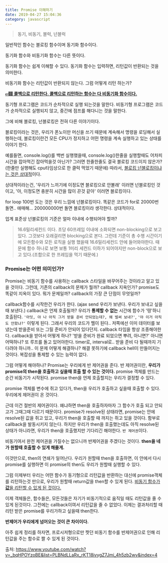 ```yaml
---
title: Promise 이해하기
date: 2019-04-27 15:04:36
category: javascript
---
```

> 동기, 비동기, 블럭, 넌블럭

일반적인 함수는 블로킹 함수이며 동기화 함수이다.

동기화 함수와 비동기화 함수는 다른 뜻이다.

동기화 함수는 쉽게 이해할 수 있다.
동기화 함수는 입력하면, 리턴값이 반환되는 것을 의미한다.

비동기화 함수는 리턴값이 반환되지 않는다.
그럼 어떻게 리턴 하는가?

<u>**👉🏽  콜백으로 리턴한다. 콜백으로 리턴하는 함수는 다 비동기화 함수이다.**</u>

동기형 프로그램은 코드가 순차적으로 실행 되는것을 말한다.
비동기형 프로그램은 코드가 순차적으로 실행되지 않고, 중간에 점프를 해다니는 것을 말한다.

그에 비해 블로킹, 넌블로킹은 전혀 다른 이야기이다.

블로킹이라는 것은, 우리가 폰노이만 머신을 쓰기 때문에 계속해서 명령을 로딩해서 실행하는데, 블로킹이란건 모든 CPU가 정지하고 어떤 명령을 계속 실행하고 있는 상태를 이야기 한다.

예를들면, console.log()를 백번 실행했을때, console.log()한줄을 실행할때도 어차피 시간을 잡아먹긴 잡아먹을것 아닌가? 그러면 한줄한줄도 결국 블로킹 코드이지 않은가? (한줄만 실행해도 cpu타임상으로 한 클럭 먹었기 때문에) 따라서, <u>블로킹 넌블로킹이냐는 것은 상대적</u>이다.

상대적이라는건, '우리가 느끼기에 이정도면 블로킹으로 안볼래' 이러면 넌블로킹인 것이고, '아, 이정도면 충분히 시간을 많이 끈것 같아' 이러면 블로킹이다.

for loop 100번 도는 것은 우리 느낌에 넌블로킹이다. 똑같은 코드가 for로 20000번 돌면.. 애매해...
200000000번 돌면 블로킹이라 생각한다. 상대적이다.

업계 표준상 넌블로킹의 기준은 얼마 이내에 수행되어야 할까?
> 16.6밀리세컨드 이다. 초당 60프레임 이내에 소화되면 non-blocking으로 보고 있다. 그것보다 오래걸리면 blocking으로 본다.
그런데 기준이 총 수행 시간이기에  모든함수와 모든 로직을 실행 했을때 16.6밀리세컨드 안에  들어와야한다. 때문에 함수 하나로 보면 보통 1미리 세컨드 이하가 되어야지만 non-block으로 보고 있다.(조합으로 한 프레임을 먹기 때문에.)

### Promise는 어떤 의미인가?
Promise는 비동기 함수를 사용하는 callback 스타일을 바꾸어주는 것이라고 알고 있을 것이다.
그런데, 기존의 callback의 문제가 뭘까?
callback 지옥인가? promise도 똑같이 지옥이 있다.
뭐가 문제일까? callback의 가장 큰 단점이 무엇일까?

callback함수를 시작한건 우리가 한다. (ajax send 우리가 보낸다. 우리가 보내고 싶을때 보낸다.) callback은 언제 호출될까? 우리가 **통제할 수 없는** 시간에 함수가 '떵'하니 호출된다.
`'아잇, 야 나 아직 그거 받을 준비 안되었는데?, 왜 벌써 보내?'`, `'야 이거 아직도 안왔냐?'` 이렇게 된다. 그래서 우리의 코드가 헬이 된다..
저쪽에선 이미 데이터를 보냈는데 받을준비 또는 그릴 준비가 안되어 있다던지.
callback 타임을 항상 조종해야한다. callback을 받아서 어떻게 하나? '받을 준비가 완료 되었으면 뿌려, 아니면?' 아니면 어떡하나? 또 루프를 돌고 있어야한다. timer로, interval로.. 받을 준비 다 될때까지 기다려야 하니까..
이 문제 어떻게 해결하나? 해결 못하기에 callback hell이 만들어지는 것이다. 복잡성을 통제할 수 있는 능력이 없다.

그럼 어떻게 해야하나?
Promise는 우리에게 반 제어권을 준다. 반 제어권이란, **우리가 promise의 then을 호출하고 싶을때 호출 할 수 있는 것이다.**
promise 객체를 만드는 순간 비동기가 시작된다. promise then을 언제 호출할지는 우리가 결정할 수 있다.

promise 객체를 변수에 쥐고 있다가, then을 우리가 호출하고 싶을때 호출할 수 있다. 우리에게 제어권이 온 것이다.

근데 이건 절반의 제어권이다. 왜냐하면 then을 호출하자마자 그 함수가 호출 되고 안되고가 그때그때 다르기 때문이다.
promise가 resolve된 상태라면, promise는 안에 resolve된 값을 쥐고 있고, 우리가 then을 호출할 때 까지는 쥐고 있을 것이다. 함부로 callback을 발동시키지 않는다. 하지만 우리가 then을 호출했는데도 아직 resolve된 상태가 아니라면, 우리가 then을 호출했지만 기다리긴 해야한다. `반 제어권`이다.

비동기여서 완전 제어권을 가질수는 없으니까 반제어권을 주겠다는 것이다. **then을 네가 원할때 호출할 수 있게 해줄게.**

이것만으로, then의 연쇄가 일어난다. 우리가 원할때 then을 호출하면, 이 안에서 다시 promise를 실행하면 이 promise의 then도 우리가 원할때 실행할 수 있다.

그럼 이제부터 우리는 어떤 함수가 동기형으로 리턴값을 반환하는 대신에 promise객체를 리턴하는것 만으로, 우리가 원할때 return값을 then할 수 있게 된다.
<u>비동기 함수가 **값**을 리턴할 수 있게 된 것이다.</u>

이제 객체들은, 함수들은, 모든것들은 자기가 비동기적으로 움직일 때도 리턴값을 줄 수 있게 된것이다. 그전에는 callback이여서 리턴값을 줄 수 없었다. 이제는 결과처리할 때 리턴 받은 promise를 우리가하고 싶을때 then한다.

**반제어가 우리에게 넘어오는 것이 큰 차이이다.**


아주 쉽게 정리를 하자면,
프로시저형으로만 짯던 비동기 함수를 반제어권으로 인해 리턴값을 주는 함수로 짤 수 있게 된 것이다.



출처: https://www.youtube.com/watch?v=_bqHPOYzoBE&list=PLBNdLLaRx_rKT18ivygZ7Jmi_4h5zb2wv&index=4
